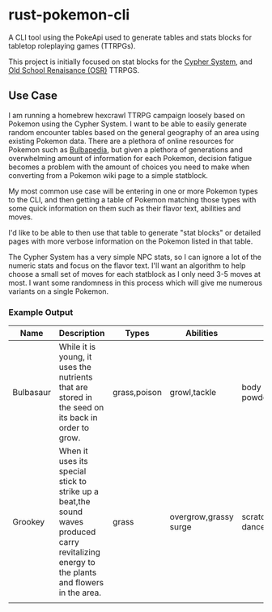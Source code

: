 # rust-pokemon-cli

A CLI tool using the PokeApi used to generate tables and stats blocks for tabletop roleplaying games (TTRPGs). 

This project is initially focused on stat blocks for the [Cypher System](https://cypher-system.com/), and [Old School Renaisance (OSR)](https://en.wikipedia.org/wiki/Old_School_Renaissance) TTRPGS.

## Use Case

I am running a homebrew hexcrawl TTRPG campaign loosely based on Pokemon using the Cypher System. I want to be able to easily generate random encounter tables based on the general geography of an area using existing Pokemon data. There are a plethora of online resources for Pokemon such as [Bulbapedia](https://bulbapedia.bulbagarden.net/wiki/Main_Page), but given a plethora of generations and overwhelming amount of information for each Pokemon, decision fatigue becomes a problem with the amount of choices you need to make when converting from a Pokemon wiki page to a simple statblock.

My most common use case will be entering in one or more Pokemon types to the CLI, and then getting a table of Pokemon matching those types with some quick information on them such as their flavor text, abilities and moves.

I'd like to be able to then use that table to generate "stat blocks" or detailed pages with more verbose information on the Pokemon listed in that table.

The Cypher System has a very simple NPC stats, so I can ignore a lot of the numeric stats and focus on the flavor text. I'll want an algorithm to help choose a small set of moves for each statblock as I only need 3-5 moves at most. I want some randomness in this process which will give me numerous variants on a single Pokemon.

### Example Output

| Name      | Description                                                                                                                                  | Types        | Abilities             | Moves                            |
|-----------|----------------------------------------------------------------------------------------------------------------------------------------------|--------------|-----------------------|----------------------------------|
| Bulbasaur | While it is young, it uses the nutrients that are stored in the seed on its back in order to grow.                                           | grass,poison | growl,tackle          | body slam,sleep powder,take down |
| Grookey   | When it uses its special stick to strike up a beat,the sound waves produced carry revitalizing energy to the plants and flowers in the area. | grass        | overgrow,grassy surge | scratch,slam,swords dance        |
|           |                                                                                                                                              |              |                       |                                  |


